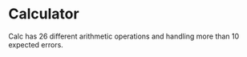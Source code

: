 # Calculator
Calc has 26 different arithmetic operations and handling more than 10 expected errors.
